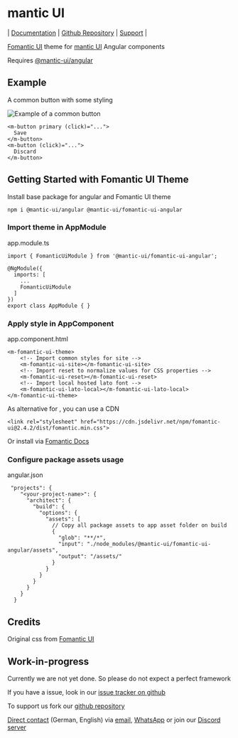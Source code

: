 # mantic UI

| [Documentation](https://mantic-ui.ky-programming.de/semantic) | [Github Repository](https://github.com/KY-Programming/mantic-ui) | [Support](https://support.ky-programming.de/) |

[Fomantic UI](https://fomantic-ui.com/) theme for [mantic UI](https://www.npmjs.com/package/@mantic-ui/angular) Angular components

Requires [@mantic-ui/angular](https://www.npmjs.com/package/@mantic-ui/angular)

## Example
A common button with some styling

![Example of a common button](https://raw.githubusercontent.com/KY-Programming/mantic-ui/master/projects/fomantic-ui/example.png)

````
<m-button primary (click)="...">
  Save
</m-button>
<m-button (click)="...">
  Discard
</m-button>
````

## Getting Started with Fomantic UI Theme
Install base package for angular and Fomantic UI theme

```
npm i @mantic-ui/angular @mantic-ui/fomantic-ui-angular 
```

### Import theme in AppModule
app.module.ts
```
import { FomanticUiModule } from '@mantic-ui/fomantic-ui-angular';

@NgModule({
  imports: [
    ...
    FomanticUiModule
  ]
})
export class AppModule { }
```

### Apply style in AppComponent
app.component.html
```
<m-fomantic-ui-theme>
    <!-- Import common styles for site -->
    <m-fomantic-ui-site></m-fomantic-ui-site>
    <!-- Import reset to normalize values for CSS properties -->
    <m-fomantic-ui-reset></m-fomantic-ui-reset>
    <!-- Import local hosted lato font -->
    <m-fomantic-ui-lato-local></m-fomantic-ui-lato-local>
</m-fomantic-ui-theme>
```
As alternative for <m-fomantic-ui-theme>, you can use a CDN
```
<link rel="stylesheet" href="https://cdn.jsdelivr.net/npm/fomantic-ui@2.4.2/dist/fomantic.min.css">
```
Or install via [Fomantic Docs](https://fomantic-ui.com/introduction/getting-started.html)

### Configure package assets usage
angular.json
```
 "projects": {
    "<your-project-name>": {
      "architect": {
        "build": {
          "options": {
            "assets": [
              // Copy all package assets to app asset folder on build
              {
                "glob": "**/*",
                "input": "./node_modules/@mantic-ui/fomantic-ui-angular/assets",
                "output": "/assets/"
              }
            }
          }
        }
      }
    }
  }
```

## Credits
Original css from [Fomantic UI](https://fomantic-ui.com/)

## Work-in-progress
Currently we are not yet done. So please do not expect a perfect framework

If you have a issue, look in our [issue tracker on github](https://github.com/KY-Programming/mantic-ui/issues)

To support us fork our [github repository](https://github.com/KY-Programming/mantic-ui)

[Direct contact](https://support.ky-programming.de/) (German, English) via [email](https://mail.support.ky-programming.de/), [WhatsApp](https://whatsapp.support.ky-programming.de/) or join our [Discord server](https://discord.mantic-ui.ky-programming.de/)
